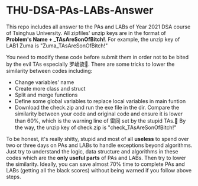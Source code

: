 # THU-DSA-PAs-LABs-Answer

This repo includes all answer to the PAs and LABs of Year 2021 DSA course of Tsinghua University. All zipfiles' unzip keys are in the format of  **Problem's Name + \_TAsAreSonOfBitch!**. For example, the unzip key of LAB1 Zuma is "Zuma_TAsAreSonOfBitch!" 

You need to modify these code before submit them in order not to be bited by the evil TAs especially 罗崚骁🧟. There are some tricks to lower the similarity between codes including:
+ Change variables' name
+ Create more class and struct
+ Split and merge functions
+ Define some global variables to replace local variables in main funtion
+ Download the check.zip and run the exe file in the dir. Compare the similarity between your code and original code and ensure it is lower than 60%, which is the warning line of 雷同 set by the stupid TAs.💩 By the way, the unzip key of check.zip is "check_TAsAreSonOfBitch!"

To be honest, it's really shitty, stupid and most of all **useless** to spend over two or three days on PAs and LABs to handle exceptions beyond algorithms. Just try to understand the logic, data structure and algorithms in these codes which are the **only useful parts** of PAs and LABs. Then try to lower the similarity. Ideally, you can save almost 70% time to complete PAs and LABs (getting all the black scores) without being warned if you follow above steps.
